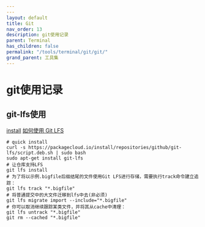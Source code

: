 ```yaml
---
---
layout: default
title: Git
nav_order: 13
description: git使用记录
parent: Terminal
has_children: false
permalink: "/tools/terminal/git/git/"
grand_parent: 工具集
---
```


# git使用记录

## git-lfs使用

[install](https://packagecloud.io/github/git-lfs/install)
[如何使用 Git LFS](https://help.aliyun.com/document_detail/206889.html)

```shell
# quick install
curl -s https://packagecloud.io/install/repositories/github/git-lfs/script.deb.sh | sudo bash
sudo apt-get install git-lfs
# 让仓库支持LFS
git lfs install
# 为了将以示例.bigfile后缀结尾的文件使用Git LFS进行存储，需要执行track命令建立追踪：
git lfs track "*.bigfile"
# 将普通提交中的大文件迁移到lfs中去(非必须)
git lfs migrate import --include="*.bigfile"
# 你可以取消继续跟踪某类文件，并将其从cache中清理：
git lfs untrack "*.bigfile"
git rm --cached "*.bigfile"

```
